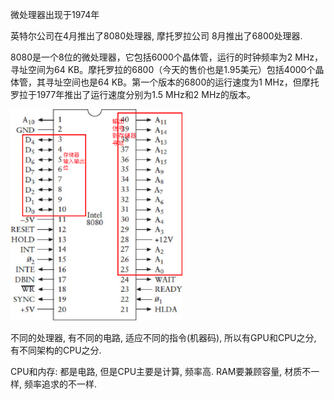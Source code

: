 微处理器出现于1974年

英特尔公司在4月推出了8080处理器, 摩托罗拉公司 8月推出了6800处理器. 

8080是一个8位的微处理器，它包括6000个晶体管，运行的时钟频率为2 MHz，寻址空间为64 KB。摩托罗拉的6800（今天的售价也是1.95美元）包括4000个晶体管，其寻址空间也是64 KB。第一个版本的6800的运行速度为1 MHz，但摩托罗拉于1977年推出了运行速度分别为1.5 MHz和2 MHz的版本。



<img src="1. 编码.assets/image-20220120195222052.png" alt="image-20220120195222052" style="zoom: 33%;" />







不同的处理器, 有不同的电路, 适应不同的指令(机器码), 所以有GPU和CPU之分, 有不同架构的CPU之分.

CPU和内存: 都是电路, 但是CPU主要是计算, 频率高. RAM要兼顾容量, 材质不一样, 频率追求的不一样.




























